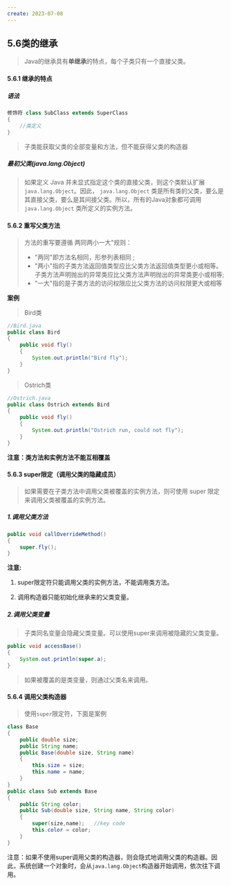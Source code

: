 ```yaml
---
create: 2023-07-08
---
```

## 5.6类的继承

>Java的继承具有**单继承**的特点，每个子类只有一个直接父类。

#### 5.6.1 继承的特点

##### 语法

```java
修饰符 class SubClass extends SuperClass
{
    //类定义
}
```

> 子类能获取父类的全部变量和方法，但不能获得父类的构造器

##### 最初父类(java.lang.Object)

>如果定义 Java 并未显式指定这个类的直接父类，则这个类默认扩展 `java.lang.Object`。因此， `java.lang.Object` 类是所有类的父类，要么是其直接父类，要么是其间接父类。所以，所有的Java对象都可调用 `java.lang.Object` 类所定义的实例方法。

#### 5.6.2 重写父类方法

>方法的重写要遵循 两同两小一大"规则：
>
>* "两同"即方法名相同，形参列表相同 ;
>* "两小"指的子类方法返回值类型应比父类方法返回值类型更小或相等。子类方法声明抛出的异常类应比父类方法声明抛出的异常类更小或相等;
>* "一大"指的是子类方法的访问权限应比父类方法的访问权限更大或相等

**案例**

> Bird类

```java
//Bird.java
public class Bird
{
    public void fly()
    {
        System.out.println("Bird fly");
    }
}
```

> Ostrich类

```java
//Ostrich.java
public class Ostrich extends Bird
{
    public void fly()
    {
        System.out.println("Ostrich run, could not fly");
    }
}
```

**注意：类方法和实例方法不能互相覆盖**

#### 5.6.3 super限定（调用父类的隐藏成员）

> 如果需要在子类方法中调用父类被覆盖的实例方法，则可使用 super 限定来调用父类被覆盖的实例方法。

##### 1.调用父类方法

```java
public void callOverrideMethod()
{
    super.fly();
}
```

**注意:**

1. super限定符只能调用父类的实例方法，不能调用类方法。

2. 调用构造器只能初始化继承来的父类变量。

##### 2.调用父类变量

> 子类同名变量会隐藏父类变量。可以使用super来调用被隐藏的父类变量。

```java
public void accessBase()
{
    System.out.println(super.a);
}
```

> 如果被覆盖的是类变量，则通过父类名来调用。

#### 5.6.4 调用父类构造器

> 使用`super`限定符，下面是案例

```java
class Base
{
    public double size;
    public String name;
    public Base(double size, String name)
    {
        this.size = size;
        this.name = name;
    }
}
public class Sub extends Base
{
    public String color;
    public Sub(double size, String name, String color)
    {
        super(size,name);	//key code
        this.color = color;
    }
}
```

注意：如果不使用super调用父类的构造器，则会隐式地调用父类的构造器。因此，系统创建一个对象时，会从`java.lang.Object`构造器开始调用，依次往下调用。


